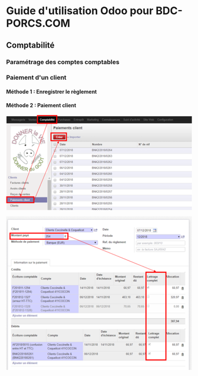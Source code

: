 # Guide d'utilisation Odoo pour BDC-PORCS.COM

## Comptabilité

### Paramétrage des comptes comptables

### Paiement d'un client

#### Méthode 1 : Enregistrer le règlement

#### Méthode 2 : Paiement client

![Paiement client 1](paiement_client_1.png)

![Paiement client 2](paiement_client_2.png)
